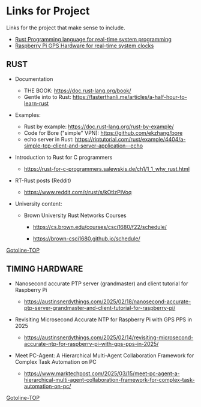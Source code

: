 
# Links for Project

Links for the project that make sense to include.

- [Rust Programming language for real-time system programming](#rust)
- [Raspberry Pi GPS Hardware for real-time system clocks](#timing-hardware)

## RUST

- Documentation
  - THE BOOK: <https://doc.rust-lang.org/book/>
  - Gentle into to Rust: <https://fasterthanli.me/articles/a-half-hour-to-learn-rust>
- Examples:
  - Rust by example: <https://doc.rust-lang.org/rust-by-example/>
  - Code for Bore ("simple" VPN): <https://github.com/ekzhang/bore>
  - echo server in Rust:  <https://riptutorial.com/rust/example/4404/a-simple-tcp-client-and-server-application--echo>

- Introduction to Rust for C programmers
  - <https://rust-for-c-programmers.salewskis.de/ch1/1_1_why_rust.html>

- RT-Rust posts (Reddit)
  - <https://www.reddit.com/r/rust/s/kOtlzPIVoq>

- University content:
  - Brown University Rust Networks Courses
    - <https://cs.brown.edu/courses/csci1680/f22/schedule/>

    - <https://brown-csci1680.github.io/schedule/>

[Gotoline-TOP](#links-for-project)

## TIMING HARDWARE

- Nanosecond accurate PTP server (grandmaster) and client tutorial for Raspberry Pi
  - <https://austinsnerdythings.com/2025/02/18/nanosecond-accurate-ptp-server-grandmaster-and-client-tutorial-for-raspberry-pi/>

- Revisiting Microsecond Accurate NTP for Raspberry Pi with GPS PPS in 2025
  - <https://austinsnerdythings.com/2025/02/14/revisiting-microsecond-accurate-ntp-for-raspberry-pi-with-gps-pps-in-2025/>

- Meet PC-Agent: A Hierarchical Multi-Agent Collaboration Framework for Complex Task Automation on PC

  - <https://www.marktechpost.com/2025/03/15/meet-pc-agent-a-hierarchical-multi-agent-collaboration-framework-for-complex-task-automation-on-pc/>

[Gotoline-TOP](#links-for-project)
